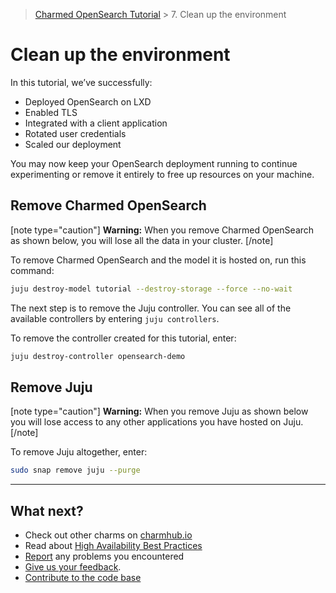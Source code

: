 > [Charmed OpenSearch Tutorial](/t/9722) > 7. Clean up the environment

# Clean up the environment
In this tutorial, we’ve successfully:

* Deployed OpenSearch on LXD
* Enabled TLS
* Integrated with a client application
* Rotated user credentials
* Scaled our deployment

You may now keep your OpenSearch deployment running to continue experimenting or remove it entirely to free up resources on your machine.

## Remove Charmed OpenSearch
[note type="caution"]
**Warning:** When you remove Charmed OpenSearch as shown below, you will lose all the data in your cluster. 
[/note]

To remove Charmed OpenSearch and the model it is hosted on, run this command:

```bash
juju destroy-model tutorial --destroy-storage --force --no-wait
```

The next step is to remove the Juju controller. You can see all of the available controllers by entering `juju controllers`. 

To remove the controller created for this tutorial, enter:

```bash
juju destroy-controller opensearch-demo
```

## Remove Juju
[note type="caution"]
**Warning:** When you remove Juju as shown below you will lose access to any other applications you have hosted on Juju.
[/note]

To remove Juju altogether, enter:

```bash
sudo snap remove juju --purge
```
---

## What next?

- Check out other charms on [charmhub.io](https://charmhub.io/)
- Read about [High Availability Best Practices](https://canonical.com/blog/database-high-availability)
- [Report](https://github.com/canonical/opensearch-operator/issues) any problems you encountered
- [Give us your feedback](https://chat.charmhub.io/charmhub/channels/data-platform).
- [Contribute to the code base](https://github.com/canonical/opensearch-operator)